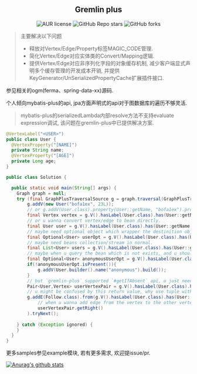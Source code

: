 <p align="center">
 <h2 align="center">Gremlin plus</h2>
</p>

<p align="center">
  <img alt="AUR license" src="https://img.shields.io/aur/license/intellij-idea-ce">
  <img alt="GitHub Repo stars" src="https://img.shields.io/github/stars/icoder0/gremlin-plus?style=social">
  <img alt="GitHub forks" src="https://img.shields.io/github/forks/icoder0/gremlin-plus?style=social">
</p>

> 主要解决以下问题
> - 释放对Vertex/Edge/Property标签MAGIC_CODE管理.
> - 简化Vertex/Edge对应实体类的Convert/Mapping逻辑.
> - 提供Vertex/Edge对应非序列化字段的对象缓存机制, 减少客户端显式声明多个缓存管理的开发成本开销, 并提供KeyGenerator/UnSerializedPropertyCache扩展插件接口.

参见相关的ogm(ferma、spring-data-xx)源码.

个人倾向mybatis-plus的api, jpa方面声明式的api对于图数据库的遍历不够灵活. 

> mybatis-plus的serializedLambda内部resolve方法不支持evaluate expression调试, 该问题在gremlin-plus中已提供解决方案.

```java
@VertexLabel("<USER>")
public class User {
  @VertexProperty("[NAME]")
  private String name;
  @VertexProperty("[AGE]")
  private Long age;
}

public class Solution {

  public static void main(String[] args) {
    Graph graph = null;
    try (final GraphPlusTraversalSource g = graph.traversal(GraphPlusTraversalSource.class)) {
        g.addV(new User("bofa1ex", 23L));
        // or g.addV(User.class).property(User::getName, "bofa1ex").property(User::getAge, 23L).property(TheOther::Sth, "sth else");
        final Vertex vertex = g.V().hasLabel(User.class).has(User::getName, "bofa1ex").next();
        // or u wanna convert vertex/edge to bean directly.
        final User user = g.V().hasLabel(User.class).has(User::getName, "bofa1ex").toBean();
        // maybe need optional object which wrapper the destinition obj.
        final Optional<User> userOpt = g.V().hasLabel(User.class).has(User::getName, "bofa1ex").tryToBean();
        // maybe need beans collection/stream in normal.
        final List<User> users = g.V().hasLabel(User.class).has(User::getName, "bofa1ex").toBeanList();
        // maybe when u query the bean which is not exists, and u should try add it like that in below.
        final Optional<User> anonymousUserOpt = g.V().hasLabel(User.class).has(User::getName, "anonymous").tryToBean();
        if(!anonymousUserOpt.isPresent()){
            g.addV(User.builder().name("anonymous").build());
        }
        // but `gremlin-plus` supported `#getIfAbsent` api, u just need try it in the same situation in below.
        Pair<User,Vertex> userVertexPair = g.V().hasLabel(User.class).has(User::getName, "anonymous").getIfAbsent(User.builder().name("anonymous").build());
        // u might be confused by this return value, why use tuple with bean and vertex, talk is cheap, see the code in below.
        g.addE(Follow.class).from(g.V().hasLabel(User.class).has(User::getName, "bofa1ex")).to(
            // when u wanna add edge from the vertex to the other vertex which maybe not exists.
            userVertexPair.getRight()
        ).tryNext();
        
    } catch (Exception ignored) {
    }
  }
}
```
更多samples参见example模块, 若有更多需求, 欢迎提issue/pr.

[![Anurag's github stats](https://github-readme-stats.vercel.app/api?username=bofa1ex&hide=stars,contribs,prs&show_icons=true&theme=radical)](https://github.com/anuraghazra/github-readme-stats)
